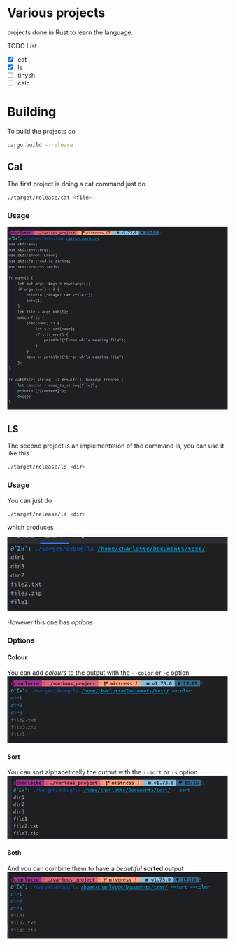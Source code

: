# Various projects

projects done in Rust to learn the language.

TODO List
- [x] cat
- [x] ls
- [ ] tinysh
- [ ] calc

# Building

To build the projects do

```bash
cargo build --release
```

## Cat

The first project is doing a cat command just do

```bash 
./target/release/cat <file>
```

### Usage

![cat](assets/cat.png)

## LS

The second project is an implementation of the command ls, you can use it like this

```bash 
./target/release/ls <dir>
```

### Usage

You can just do

```bash 
./target/release/ls <dir>
```

which produces

![](assets/ls_vanilla.png)

However this one has _options_

### Options

#### Colour

You can add _colours_ to the output with the `--color` or `-c` option
![](assets/ls_colors.png)

#### Sort

You can sort alphabetically the output with the `--sort` or `-s` option
![](assets/ls_sort.png)

#### Both

And you can combine them to have a _beautiful_ **sorted** output
![](assets/ls_colors_sort.png)
